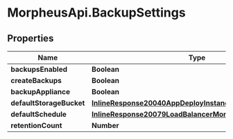 # MorpheusApi.BackupSettings

## Properties

Name | Type | Description | Notes
------------ | ------------- | ------------- | -------------
**backupsEnabled** | **Boolean** |  | [optional] 
**createBackups** | **Boolean** |  | [optional] 
**backupAppliance** | **Boolean** |  | [optional] 
**defaultStorageBucket** | [**InlineResponse20040AppDeployInstance**](InlineResponse20040AppDeployInstance.md) |  | [optional] 
**defaultSchedule** | [**InlineResponse20079LoadBalancerMonitorLoadBalancerType**](InlineResponse20079LoadBalancerMonitorLoadBalancerType.md) |  | [optional] 
**retentionCount** | **Number** |  | [optional] 


